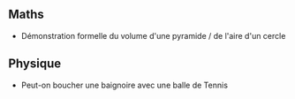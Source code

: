 ## Maths

- Démonstration formelle du volume d'une pyramide / de l'aire d'un cercle

## Physique

- Peut-on boucher une baignoire avec une balle de Tennis

